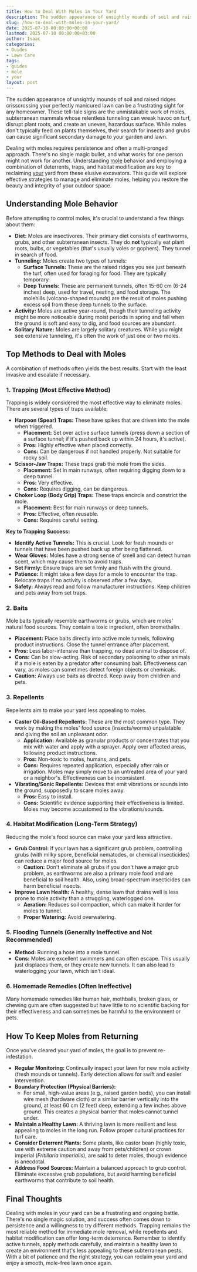 ```yaml
---
title: How to Deal With Moles in Your Yard
description: The sudden appearance of unsightly mounds of soil and raised ridges crisscrossing your perfectly manicured lawn can be a frustrating sight for any homeowner.
slug: /how-to-deal-with-moles-in-your-yard/
date: 2025-07-10 00:00:00+00:00
lastmod: 2025-07-10 00:00:00+03:00
author: Isaac
categories:
- Guides
- Lawn Care
tags:
- guides
- mole
- your
layout: post
---
```

The sudden appearance of unsightly mounds of soil and raised ridges crisscrossing your perfectly manicured lawn can be a frustrating sight for any homeowner. These tell-tale signs are the unmistakable work of moles, subterranean mammals whose relentless tunneling can wreak havoc on turf, disrupt plant roots, and create an uneven, hazardous surface. While moles don't typically feed on plants themselves, their search for insects and grubs can cause significant secondary damage to your garden and lawn.

Dealing with moles requires persistence and often a multi-pronged approach. There's no single magic bullet, and what works for one person might not work for another. Understanding [mole](https://pestpolicy.com/how-can-you-tell-if-you-have-moles-in-your-yard/) behavior and employing a combination of deterrents, traps, and habitat modification are key to reclaiming [your](https://pestpolicy.com/how-to-grow-broccoli-in-your-vegetable-garden/) yard from these elusive excavators. This guide will explore effective strategies to manage and eliminate moles, helping you restore the beauty and integrity of your outdoor space.

## Understanding Mole Behavior

Before attempting to control moles, it's crucial to understand a few things about them:

* **Diet:** Moles are insectivores. Their primary diet consists of earthworms, grubs, and other subterranean insects. They do **not** typically eat plant roots, bulbs, or vegetables (that's usually voles or gophers). They tunnel in search of food.
* **Tunneling:** Moles create two types of tunnels:
    * **Surface Tunnels:** These are the raised ridges you see just beneath the turf, often used for foraging for food. They are typically temporary.
    * **Deep Tunnels:** These are permanent tunnels, often 15-60 cm (6-24 inches) deep, used for travel, nesting, and food storage. The molehills (volcano-shaped mounds) are the result of moles pushing excess soil from these deep tunnels to the surface.
* **Activity:** Moles are active year-round, though their tunneling activity might be more noticeable during moist periods in spring and fall when the ground is soft and easy to dig, and food sources are abundant.
* **Solitary Nature:** Moles are largely solitary creatures. While you might see extensive tunneling, it's often the work of just one or two moles.

## Top Methods to Deal with Moles

A combination of methods often yields the best results. Start with the least invasive and escalate if necessary.

### 1. Trapping (Most Effective Method)

Trapping is widely considered the most effective way to eliminate moles. There are several types of traps available:

* **Harpoon (Spear) Traps:** These have spikes that are driven into the mole when triggered.
    * **Placement:** Set over active surface tunnels (press down a section of a surface tunnel; if it's pushed back up within 24 hours, it's active).
    * **Pros:** Highly effective when placed correctly.
    * **Cons:** Can be dangerous if not handled properly. Not suitable for rocky soil.
* **Scissor-Jaw Traps:** These traps grab the mole from the sides.
    * **Placement:** Set in main runways, often requiring digging down to a deep tunnel.
    * **Pros:** Very effective.
    * **Cons:** Requires digging, can be dangerous.
* **Choker Loop (Body Grip) Traps:** These traps encircle and constrict the mole.
    * **Placement:** Best for main runways or deep tunnels.
    * **Pros:** Effective, often reusable.
    * **Cons:** Requires careful setting.

**Key to Trapping Success:**

* **Identify Active Tunnels:** This is crucial. Look for fresh mounds or tunnels that have been pushed back up after being flattened.
* **Wear Gloves:** Moles have a strong sense of smell and can detect human scent, which may cause them to avoid traps.
* **Set Firmly:** Ensure traps are set firmly and flush with the ground.
* **Patience:** It might take a few days for a mole to encounter the trap. Relocate traps if no activity is observed after a few days.
* **Safety:** Always read and follow manufacturer instructions. Keep children and pets away from set traps.

### 2. Baits

Mole baits typically resemble earthworms or grubs, which are moles' natural food sources. They contain a toxic ingredient, often bromethalin.

* **Placement:** Place baits directly into active mole tunnels, following product instructions. Close the tunnel entrance after placement.
* **Pros:** Less labor-intensive than trapping, no dead animal to dispose of.
* **Cons:** Can be slow-acting. Risk of secondary poisoning to other animals if a mole is eaten by a predator after consuming bait. Effectiveness can vary, as moles can sometimes detect foreign objects or chemicals.
* **Caution:** Always use baits as directed. Keep away from children and pets.

### 3. Repellents

Repellents aim to make your yard less appealing to moles.

* **Castor Oil-Based Repellents:** These are the most common type. They work by making the moles' food source (insects/worms) unpalatable and giving the soil an unpleasant odor.
    * **Application:** Available as granular products or concentrates that you mix with water and apply with a sprayer. Apply over affected areas, following product instructions.
    * **Pros:** Non-toxic to moles, humans, and pets.
    * **Cons:** Requires repeated application, especially after rain or irrigation. Moles may simply move to an untreated area of your yard or a neighbor's. Effectiveness can be inconsistent.
* **Vibrating/Sonic Repellents:** Devices that emit vibrations or sounds into the ground, supposedly to scare moles away.
    * **Pros:** Easy to install.
    * **Cons:** Scientific evidence supporting their effectiveness is limited. Moles may become accustomed to the vibrations/sounds.

### 4. Habitat Modification (Long-Term Strategy)

Reducing the mole's food source can make your yard less attractive.

* **Grub Control:** If your lawn has a significant grub problem, controlling grubs (with milky spore, beneficial nematodes, or chemical insecticides) can reduce a major food source for moles.
    * **Caution:** Don't eliminate all grubs if you don't have a major grub problem, as earthworms are also a primary mole food and are beneficial to soil health. Also, using broad-spectrum insecticides can harm beneficial insects.
* **Improve Lawn Health:** A healthy, dense lawn that drains well is less prone to mole activity than a struggling, waterlogged one.
    * **Aeration:** Reduces soil compaction, which can make it harder for moles to tunnel.
    * **Proper Watering:** Avoid overwatering.

### 5. Flooding Tunnels (Generally Ineffective and Not Recommended)

* **Method:** Running a hose into a mole tunnel.
* **Cons:** Moles are excellent swimmers and can often escape. This usually just displaces them, or they create new tunnels. It can also lead to waterlogging your lawn, which isn't ideal.

### 6. Homemade Remedies (Often Ineffective)

Many homemade remedies like human hair, mothballs, broken glass, or chewing gum are often suggested but have little to no scientific backing for their effectiveness and can sometimes be harmful to the environment or pets.

## How To Keep Moles from Returning

Once you've cleared your yard of moles, the goal is to prevent re-infestation.

* **Regular Monitoring:** Continually inspect your lawn for new mole activity (fresh mounds or tunnels). Early detection allows for swift and easier intervention.
* **Boundary Protection (Physical Barriers):**
    * For small, high-value areas (e.g., raised garden beds), you can install wire mesh (hardware cloth) or a similar barrier vertically into the ground, at least 60 cm (2 feet) deep, extending a few inches above ground. This creates a physical barrier that moles cannot tunnel under.
* **Maintain a Healthy Lawn:** A thriving lawn is more resilient and less appealing to moles in the long run. Follow proper cultural practices for turf care.
* **Consider Deterrent Plants:** Some plants, like castor bean (highly toxic, use with extreme caution and away from pets/children) or crown imperial (*Fritillaria imperialis*), are said to deter moles, though evidence is anecdotal.
* **Address Food Sources:** Maintain a balanced approach to grub control. Eliminate excessive grub populations, but avoid harming beneficial earthworms that contribute to soil health.

## Final Thoughts

Dealing with moles in your yard can be a frustrating and ongoing battle. There's no single magic solution, and success often comes down to persistence and a willingness to try different methods. Trapping remains the most reliable method for immediate mole removal, while repellents and habitat modification can offer long-term deterrence. Remember to identify active tunnels, apply methods carefully, and maintain a healthy lawn to create an environment that's less appealing to these subterranean pests. With a bit of patience and the right strategy, you can reclaim your yard and enjoy a smooth, mole-free lawn once again.